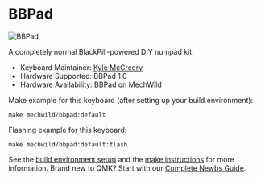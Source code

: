# BBPad

![BBPad](https://i.imgur.com/FTrK1TCh.png)

A completely normal BlackPill-powered DIY numpad kit.

* Keyboard Maintainer: [Kyle McCreery](https://github.com/kylemccreery)
* Hardware Supported: BBPad 1.0
* Hardware Availability: [BBPad on MechWild](https://mechwild.com/product/bbpad/)

Make example for this keyboard (after setting up your build environment):

    make mechwild/bbpad:default

Flashing example for this keyboard:

    make mechwild/bbpad:default:flash

See the [build environment setup](https://docs.qmk.fm/#/getting_started_build_tools) and the [make instructions](https://docs.qmk.fm/#/getting_started_make_guide) for more information. Brand new to QMK? Start with our [Complete Newbs Guide](https://docs.qmk.fm/#/newbs).
